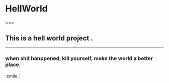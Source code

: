 # HellWorld
===
## This is a hell world project .
---
### when shit hanppened, kill yourself, make the world a better place.
:smile：
